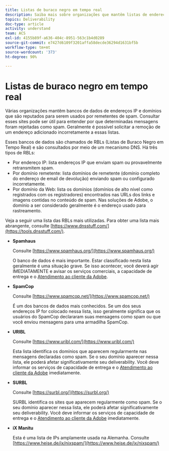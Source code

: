 ```yaml
---
title: Listas de buraco negro em tempo real
description: Saiba mais sobre organizações que mantêm listas de endereços IP e domínios que provavelmente serão usados por remetentes de spam.
topics: Deliverability
doc-type: article
activity: understand
team: ACS
exl-id: 4155b89f-a636-404c-8951-563c1b4d0289
source-git-commit: e7427d6109f3201affa58decde36294d1631bf5b
workflow-type: tm+mt
source-wordcount: '373'
ht-degree: 90%

---
```


# Listas de buraco negro em tempo real

Várias organizações mantêm bancos de dados de endereços IP e domínios que são reputados para serem usados por remetentes de spam. Consultar esses sites pode ser útil para entender por que determinadas mensagens foram rejeitadas como spam. Geralmente é possível solicitar a remoção de um endereço adicionado incorretamente a essas listas.

Esses bancos de dados são chamados de RBLs (Listas de Buraco Negro em Tempo Real) e são consultados por meio de um mecanismo DNS. Há três tipos de RBLs:

* Por endereço IP: lista endereços IP que enviam spam ou provavelmente retransmitem spam.
* Por domínio remetente: lista domínios de remetente (domínio completo do endereço de email de devolução) enviando spam ou configurado incorretamente.
* Por domínio da Web: lista os domínios (domínios de alto nível como registrados com os registradores) encontrados nas URLs dos links e imagens contidas no conteúdo de spam. Nas soluções de Adobe, o domínio a ser considerado geralmente é o endereço usado para rastreamento.

Veja a seguir uma lista das RBLs mais utilizadas. Para obter uma lista mais abrangente, consulte [https://www.dnsstuff.com/](https://tools.dnsstuff.com/).

* **Spamhaus**

  Consulte [https://www.spamhaus.org/](https://www.spamhaus.org/)

  O banco de dados é mais importante. Estar classificado nesta lista geralmente é uma situação grave. Se isso acontecer, você deverá agir IMEDIATAMENTE e avisar os serviços comerciais, a capacidade de entrega e o [Atendimento ao cliente da Adobe](https://helpx.adobe.com/br/enterprise/admin-guide.html/enterprise/using/support-for-experience-cloud.ug.html).

* **SpamCop**

  Consulte [https://www.spamcop.net/](https://www.spamcop.net/)

  É um dos bancos de dados mais conhecidos. Se um dos seus endereços IP for colocado nessa lista, isso geralmente significa que os usuários do SpamCop declararam suas mensagens como spam ou que você enviou mensagens para uma armadilha SpamCop.

* **URIBL**

  Consulte [https://www.uribl.com/](https://www.uribl.com/)

  Esta lista identifica os domínios que aparecem regularmente nas mensagens declaradas como spam. Se o seu domínio aparecer nessa lista, ele poderá afetar significativamente seu deliverability. Você deve informar os serviços de capacidade de entrega e o [Atendimento ao cliente da Adobe](https://helpx.adobe.com/br/enterprise/admin-guide.html/enterprise/using/support-for-experience-cloud.ug.html) imediatamente.

* **SURBL**

  Consulte [https://surbl.org/](https://surbl.org/)

  SURBL identifica os sites que aparecem regularmente como spam. Se o seu domínio aparecer nessa lista, ele poderá afetar significativamente seu deliverability. Você deve informar os serviços de capacidade de entrega e o [Atendimento ao cliente da Adobe](https://helpx.adobe.com/br/enterprise/admin-guide.html/enterprise/using/support-for-experience-cloud.ug.html) imediatamente.

* **iX Manitu**

  Esta é uma lista de IPs amplamente usada na Alemanha. Consulte [https://www.heise.de/ix/nixspam/](https://www.heise.de/ix/nixspam/)

<!--* SORBS

  [https://www.nl.sorbs.net](https://www.nl.sorbs.net) compiles a list of IP addresses that are reputed to be dynamic IP address (i.e. attributed temporarily to ISP subscribers) or "open relay" addresses. Certain domains check whether the IP address of a sender is not listed on this site before accepting email. Checking the IP addresses on this site can prove useful.-->

